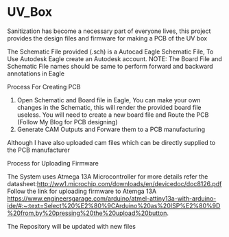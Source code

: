 # UV_Box
Sanitization has become a necessary part of everyone lives, this project provides the design files and firmware for making a PCB of the UV box

The Schematic File provided (.sch) is a Autocad Eagle Schematic File, To Use Autodesk Eagle create an Autodesk account.
NOTE: The Board File and Schematic File names should be same to perform forward and backward annotations in Eagle

Process For Creating PCB
1) Open Schematic and Board file in Eagle, You can make your own changes in the Schematic, this will render the provided board file useless. You will need to create a new board file and Route the PCB (Follow My Blog for PCB designing)
2) Generate CAM Outputs and Forware them to a PCB manufacturing

Although I have also uploaded cam files which can be directly supplied to the PCB manufacturer

Process for Uploading Firmware

The System uses Atmega 13A Microcontroller for more details refer the datasheet:http://ww1.microchip.com/downloads/en/devicedoc/doc8126.pdf
Follow the link for uploading firmware to Atemga 13A https://www.engineersgarage.com/arduino/atmel-attiny13a-with-arduino-ide/#:~:text=Select%20%E2%80%9CArduino%20as%20ISP%E2%80%9D%20from,by%20pressing%20the%20upload%20button.

The Repository will be updated with new files
